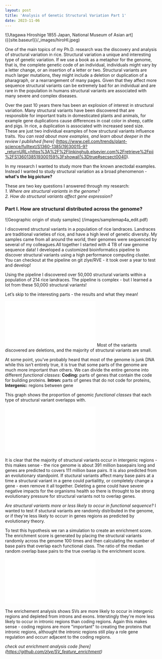 ```yaml
---
layout: post
title: 'Analysis of Genetic Structural Variation Part 1'
date: 2023-11-06
---
```


![Utagawa Hiroshige 1855 Japan, National Museum of Asian art] ({{site.baseurl}}/_images/hiroHI.jpeg)

One of the main topics of my Ph.D. research was the discovery and analysis of structural variation in rice. Structural variation a unique and interesting type of genetic variation. If we use a book as a metaphor for the genome, that is, the complete genetic code of an individual, individuals might vary by a letter change, or an insertion of a letter or two. Structural variants are much larger mutations, they might include a deletion or duplication of a pharagraph, or a rearrangement of many pages. Given that they affect more sequence structural variants can be extremely bad for an individual and are rare in the population in humans structural variants are associated with many severe and complex diseases.

Over the past 10 years there has been an explosion of interest in structural variation. Many structural variants have been discovered that are responsible for important traits in domesticated plants and animals, for example gene duplications cause differences in coat color in sheep, cattle and pigs. In rice, a duplication is associated with increased seed size. These are just two individual examples of how structural variants influence traits. 
_You can read about more examples, and learn about deeper in the review I published [here]_ (https://www.cell.com/trends/plant-science/fulltext/S1360-1385(19)30015-9?_returnURL=https%3A%2F%2Flinkinghub.elsevier.com%2Fretrieve%2Fpii%2FS1360138519300159%3Fshowall%3Dtrue#secsect0040).

In my research I wanted to study more than the known anectodal examples. Instead I wanted to study structural variation as a broad phenomenon - **what's the big picture?**

These are two key questions I answered through my research:  
*1. Where are structural variants in the genome?*  
*2. How do structural variants affect gene expression?*

### Part I. How are structural distributed across the genome?

![Geographic origin of study samples] (/images/samplemap4a_edit.pdf)

I discovered structural variants in a population of rice landraces. Landraces are traditional varieties of rice, and have a high level of genetic diversity. My samples came from all around the world, their genomes were sequenced by several of my colleagues.All together I started with 4 TB of raw genome sequence data! I developed a customized bioinformatics pipeline to discover structural variants using a high performance computing cluster. You can checkout at the pipeline on git zlye/RVE - it took over a year to test and develop!

Using the pipeline I discovered over 50,000 structural variants within a population of 214 rice landraces. The pipeline is complex - but I learned a lot from these 50,000 structural variants!

Let’s skip to the interesting parts - the results and what they mean!

![](/images/SV_Size_dist_edit.pdf)
Most of the variants discovered are deletions, and the majority of structural variants are small.

At some point, you’ve probably heard that most of the genome is junk DNA while this isn’t entirely true, it is true that some parts of the genome are much more important than others.
We can divide the entire genome into different _functional classes_:
**Coding:** parts of genes that contain the code for building proteins. 
**Intron:** parts of genes that do not code for proteins,
**Intergenic:** regions between gene

This graph shows the proportion of genomic _functional classes_ that each type of structural variant overlapps with. 

![](/images/Fractions_edit2.pdf)

It is clear that the majority of structural variants occur in intergenic regions - this makes sense - the rice genome is about 391 million basepairs long and genes are predicted to covers 111 million base pairs. It is also predicted from an evolutionary standpoint. If stuctural variants affect many base pairs at a time a structural variant in a gene could partialitty, or completely change a gene - even remove it all together. Deleting a gene could have severe negative impacts for the organisms health so there is throught to be strong evolutionary pressure for structural variants not to overlap genes.

*Are structural variants more or less likely to occur in functional sequence?*
I wanted to test if stuctural variants are randomly distributed in the genome, or if they're less likely to occurr in genes regions as predicted by evolutionary theory.

To test this hypothesis we ran a simulation to create an enrichment score. The enrichment score is generated by placing the structural variants randomly across the genome 100 times and then calculating the number of base pairs that overlap each functional class. The ratio of the median random overlap base pairs to the true overlap is the enrichment score. 

![Structural variant overlap enrichment](/images/SV_overlap_enrichment_sim_result.pdf)

The enrichement analysis shows SVs are more likely to occur in intergenic regions and depleted from introns and exons. Interstingly they're more less likely to occur in intronic regions than coding regions. Again this makes sense - coding regions are more "important" to creating the proteins that intronic regions, althought the intronic regions still play a role gene regulation and occurr adjacent to the coding regions.

*check out enrichment analysis code [here] (https://github.com/zlye/SV_feature_enrichment)*
